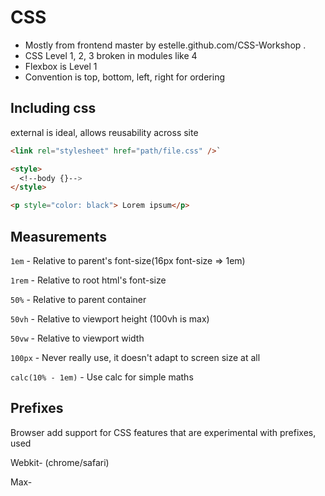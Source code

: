 # CSS

- Mostly from frontend master by estelle.github.com/CSS-Workshop .
- CSS Level 1, 2, 3 broken in modules like 4
- Flexbox is Level 1
- Convention is top, bottom, left, right for ordering

## Including css
external is ideal, allows reusability across site
```html
<link rel="stylesheet" href="path/file.css" />`

<style>
  <!--body {}-->
</style>

<p style="color: black"> Lorem ipsum</p>
```

## Measurements

`1em` - Relative to parent's font-size(16px font-size => 1em) 

`1rem` - Relative to root html's font-size

`50%` - Relative to parent container

`50vh` - Relative to viewport height (100vh is max)

`50vw` - Relative to viewport width

`100px`  - Never really use, it doesn't adapt to screen size at all

`calc(10% - 1em)` - Use calc for simple maths

## Prefixes

Browser add support for CSS features that are experimental with prefixes, used 

Webkit- (chrome/safari)

Max-
